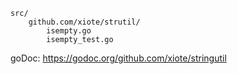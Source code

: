 ```
src/
    github.com/xiote/strutil/
        isempty.go
        isempty_test.go
```
goDoc: https://godoc.org/github.com/xiote/stringutil
